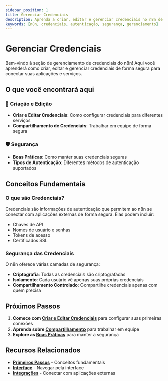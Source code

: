 ```yaml
---
sidebar_position: 1
title: Gerenciar Credenciais
description: Aprenda a criar, editar e gerenciar credenciais no n8n de forma segura
keywords: [n8n, credenciais, autenticação, segurança, gerenciamento]
---
```


# <IonicIcon name="key-outline" size={32} color="#ea4b71" /> Gerenciar Credenciais

Bem-vindo à seção de gerenciamento de credenciais do n8n! Aqui você aprenderá como criar, editar e gerenciar credenciais de forma segura para conectar suas aplicações e serviços.

## O que você encontrará aqui

### 🔐 Criação e Edição
- **Criar e Editar Credenciais**: Como configurar credenciais para diferentes serviços
- **Compartilhamento de Credenciais**: Trabalhar em equipe de forma segura

### 🛡️ Segurança
- **Boas Práticas**: Como manter suas credenciais seguras
- **Tipos de Autenticação**: Diferentes métodos de autenticação suportados

## Conceitos Fundamentais

### O que são Credenciais?
Credenciais são informações de autenticação que permitem ao n8n se conectar com aplicações externas de forma segura. Elas podem incluir:
- Chaves de API
- Nomes de usuário e senhas
- Tokens de acesso
- Certificados SSL

### Segurança das Credenciais
O n8n oferece várias camadas de segurança:
- **Criptografia**: Todas as credenciais são criptografadas
- **Isolamento**: Cada usuário vê apenas suas próprias credenciais
- **Compartilhamento Controlado**: Compartilhe credenciais apenas com quem precisa

## Próximos Passos

1. **Comece com [Criar e Editar Credenciais](./criar-editar)** para configurar suas primeiras conexões
2. **Aprenda sobre [Compartilhamento](./compartilhamento)** para trabalhar em equipe
3. **Explore as [Boas Práticas](./boas-praticas)** para manter a segurança

## Recursos Relacionados

- **[Primeiros Passos](../primeiros-passos/instalacao)** - Conceitos fundamentais
- **[Interface](../interface/navegacao-editor-ui)** - Navegar pela interface
- **[Integrações](../../integracoes)** - Conectar com aplicações externas 
